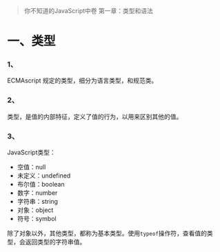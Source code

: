 > 你不知道的JavaScript中卷 第一章：类型和语法

# 一、类型
### 1、
ECMAscript 规定的类型，细分为语言类型，和规范类。
### 2、
类型，是值的内部特征，定义了值的行为，以用来区别其他的值。
### 3、
JavaScript类型：

* 空值：null
* 未定义：undefined
* 布尔值：boolean
* 数字：number
* 字符串：string
* 对象：object
* 符号：symbol

除了对象以外，其他类型，都称为基本类型。使用`typeof`操作符，查看值的类型，会返回类型的字符串值。